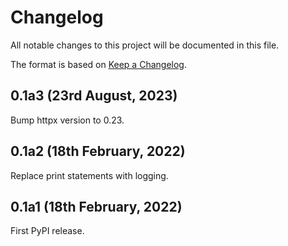 # Changelog

All notable changes to this project will be documented in this file.

The format is based on [Keep a Changelog](https://keepachangelog.com/en/1.0.0/).

## 0.1a3 (23rd August, 2023)

Bump httpx version to 0.23.

## 0.1a2 (18th February, 2022)

Replace print statements with logging.

## 0.1a1 (18th February, 2022)

First PyPI release.
